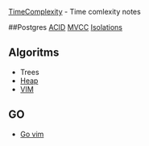
[TimeComplexity](TimeComplexity) - Time comlexity notes

##Postgres
[ACID](ACID)
[MVCC](MVCC)
[Isolations](Isolations)

## Algoritms

* Trees
* [Heap](Heap) 
* [VIM](VIM)

## GO

* [Go vim](Go-vim)

